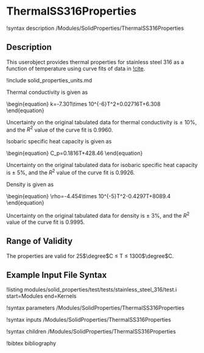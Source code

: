 # ThermalSS316Properties

!syntax description /Modules/SolidProperties/ThermalSS316Properties

## Description

This userobject provides thermal properties for
stainless steel 316 as a function of temperature using curve fits
of data in [!cite](mills).

!include solid_properties_units.md

Thermal conductivity is given as

\begin{equation}
k=-7.301\times 10^{-6}T^2+0.02716T+6.308
\end{equation}

Uncertainty on the original tabulated
data for thermal conductivity is $\pm$ 10%, and the $R^2$ value of the curve fit is 0.9960.

Isobaric specific heat capacity is given as

\begin{equation}
C_p=0.1816T+428.46
\end{equation}

Uncertainty on the original tabulated data
for isobaric specific heat capacity is $\pm$ 5%, and the $R^2$ value of the curve fit is 0.9926.

Density is given as

\begin{equation}
\rho=-4.454\times 10^{-5}T^2-0.4297T+8089.4
\end{equation}

Uncertainty on the original
tabulated data for density is $\pm$ 3%, and the $R^2$ value of the curve
fit is 0.9995.

## Range of Validity

The properties are valid for 25$\degree$C $\le$ T $\le$ 1300$\degree$C.

## Example Input File Syntax

!listing modules/solid_properties/test/tests/stainless_steel_316/test.i
  start=Modules
  end=Kernels

!syntax parameters /Modules/SolidProperties/ThermalSS316Properties

!syntax inputs /Modules/SolidProperties/ThermalSS316Properties

!syntax children /Modules/SolidProperties/ThermalSS316Properties

!bibtex bibliography
